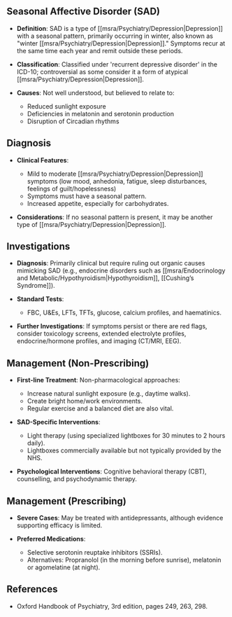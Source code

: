 ## Seasonal Affective Disorder (SAD)

- **Definition**: SAD is a type of [[msra/Psychiatry/Depression|Depression]] with a seasonal pattern, primarily occurring in winter, also known as "winter [[msra/Psychiatry/Depression|Depression]]." Symptoms recur at the same time each year and remit outside these periods.

- **Classification**: Classified under 'recurrent depressive disorder' in the ICD-10; controversial as some consider it a form of atypical [[msra/Psychiatry/Depression|Depression]].

- **Causes**: Not well understood, but believed to relate to:
  - Reduced sunlight exposure
  - Deficiencies in melatonin and serotonin production
  - Disruption of Circadian rhythms 

## Diagnosis

- **Clinical Features**:
  - Mild to moderate [[msra/Psychiatry/Depression|Depression]] symptoms (low mood, anhedonia, fatigue, sleep disturbances, feelings of guilt/hopelessness)
  - Symptoms must have a seasonal pattern. 
  - Increased appetite, especially for carbohydrates.
  
- **Considerations**: If no seasonal pattern is present, it may be another type of [[msra/Psychiatry/Depression|Depression]].

## Investigations

- **Diagnosis**: Primarily clinical but require ruling out organic causes mimicking SAD (e.g., endocrine disorders such as [[msra/Endocrinology and Metabolic/Hypothyroidism|Hypothyroidism]], [[Cushing’s Syndrome]]).
  
- **Standard Tests**:
  - FBC, U&Es, LFTs, TFTs, glucose, calcium profiles, and haematinics.
  
- **Further Investigations**: If symptoms persist or there are red flags, consider toxicology screens, extended electrolyte profiles, endocrine/hormone profiles, and imaging (CT/MRI, EEG).

## Management (Non-Prescribing)

- **First-line Treatment**: Non-pharmacological approaches:
  - Increase natural sunlight exposure (e.g., daytime walks).
  - Create bright home/work environments.
  - Regular exercise and a balanced diet are also vital.

- **SAD-Specific Interventions**:
  - Light therapy (using specialized lightboxes for 30 minutes to 2 hours daily).
  - Lightboxes commercially available but not typically provided by the NHS.

- **Psychological Interventions**: Cognitive behavioral therapy (CBT), counselling, and psychodynamic therapy.

## Management (Prescribing)

- **Severe Cases**: May be treated with antidepressants, although evidence supporting efficacy is limited.
  
- **Preferred Medications**:
  - Selective serotonin reuptake inhibitors (SSRIs).
  - Alternatives: Propranolol (in the morning before sunrise), melatonin or agomelatine (at night).

## References

- Oxford Handbook of Psychiatry, 3rd edition, pages 249, 263, 298.